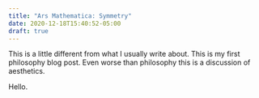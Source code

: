 ```yaml
---
title: "Ars Mathematica: Symmetry"
date: 2020-12-18T15:40:52-05:00
draft: true
---
```


This is a little different from what I usually write about. This is my first philosophy blog post. Even worse than philosophy this is a discussion of aesthetics.

Hello.
